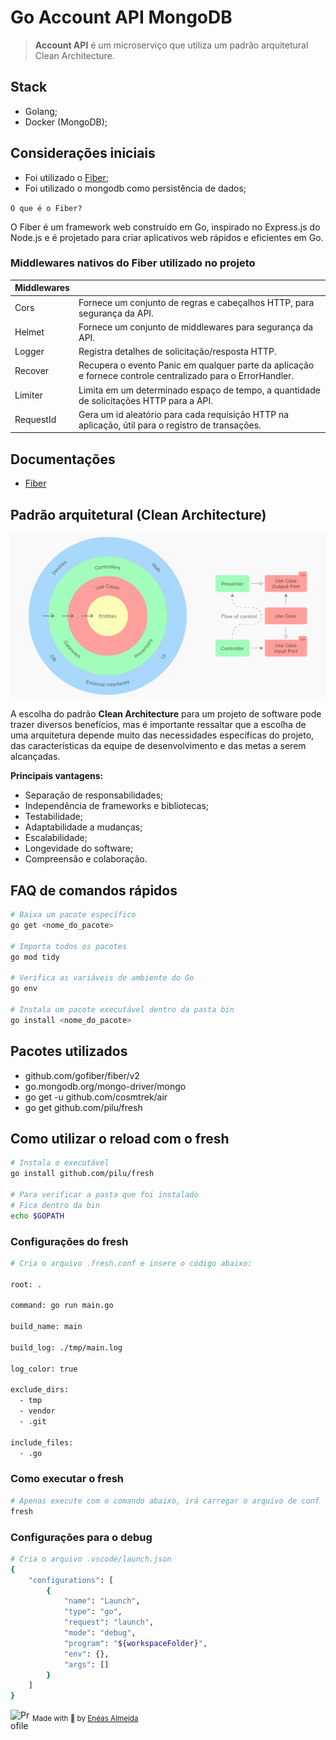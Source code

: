 # Go Account API MongoDB

> **Account API** é um microserviço que utiliza um padrão arquitetural Clean Architecture.

## Stack

-   Golang;
-   Docker (MongoDB);

## Considerações iniciais

-   Foi utilizado o <a href="https://docs.gofiber.io/">Fiber</a>;
-   Foi utilizado o mongodb como persistência de dados;

`O que é o Fiber?`

O Fiber é um framework web construído em Go, inspirado no Express.js do Node.js e é projetado para criar aplicativos web rápidos e eficientes em Go.

### Middlewares nativos do Fiber utilizado no projeto

| Middlewares |                                                                                                             |
| :---------- | :---------------------------------------------------------------------------------------------------------- |
| Cors        | Fornece um conjunto de regras e cabeçalhos HTTP, para segurança da API.                                     |
| Helmet      | Fornece um conjunto de middlewares para segurança da API.                                                   |
| Logger      | Registra detalhes de solicitação/resposta HTTP.                                                             |
| Recover     | Recupera o evento Panic em qualquer parte da aplicação e fornece controle centralizado para o ErrorHandler. |
| Limiter     | Limita em um determinado espaço de tempo, a quantidade de solicitações HTTP para a API.                     |
| RequestId   | Gera um id aleatório para cada requisição HTTP na aplicação, útil para o registro de transações.            |

## Documentações

-   [Fiber](https://docs.gofiber.io/)

## Padrão arquitetural (Clean Architecture)

<p align="center">
    <img src="./media/images/ca.png" />
</>

A escolha do padrão **Clean Architecture** para um projeto de software pode trazer diversos benefícios, mas é importante ressaltar que a escolha de uma arquitetura depende muito das necessidades específicas do projeto, das características da equipe de desenvolvimento e das metas a serem alcançadas.

**Principais vantagens:**

-   Separação de responsabilidades;
-   Independência de frameworks e bibliotecas;
-   Testabilidade;
-   Adaptabilidade a mudanças;
-   Escalabilidade;
-   Longevidade do software;
-   Compreensão e colaboração.

## FAQ de comandos rápidos

```bash
# Baixa um pacote específico
go get <nome_do_pacote>

# Importa todos os pacotes
go mod tidy

# Verifica as variáveis de ambiente do Go
go env

# Instala um pacote executável dentro da pasta bin
go install <nome_do_pacote>
```

## Pacotes utilizados

-   github.com/gofiber/fiber/v2
-   go.mongodb.org/mongo-driver/mongo
-   go get -u github.com/cosmtrek/air
-   go get github.com/pilu/fresh

## Como utilizar o reload com o fresh

```bash
# Instala o executável
go install github.com/pilu/fresh

# Para verificar a pasta que foi instalado
# Fica dentro da bin
echo $GOPATH
```

### Configurações do fresh

```bash
# Cria o arquivo .fresh.conf e insere o código abaixo:

root: .

command: go run main.go

build_name: main

build_log: ./tmp/main.log

log_color: true

exclude_dirs:
  - tmp
  - vendor
  - .git

include_files:
  - .go
```

### Como executar o fresh

```bash
# Apenas execute com o comando abaixo, irá carregar o arquivo de conf
fresh
```

### Configurações para o debug

```bash
# Cria o arquivo .vscode/launch.json
{
    "configurations": [
        {
            "name": "Launch",
            "type": "go",
            "request": "launch",
            "mode": "debug",
            "program": "${workspaceFolder}",
            "env": {},
            "args": []
        }
    ]
}
```

<div>
  <img align="left" src="https://imgur.com/k8HFd0F.png" width=35 alt="Profile"/>
  <sub>Made with 💙 by <a href="https://github.com/venzel">Enéas Almeida</a></sub>
</div>
